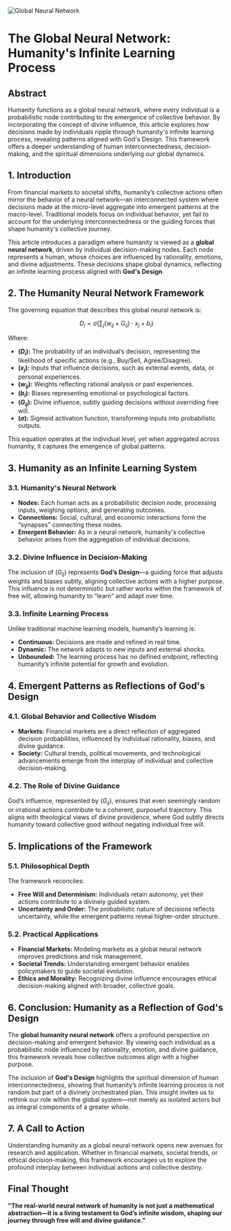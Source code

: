 ![Global Neural Network](../images/global-neural-network.jpg "enter image title here")

# The Global Neural Network: Humanity's Infinite Learning Process


## Abstract 
 
Humanity functions as a global neural network, where every individual is a probabilistic node contributing to the emergence of collective behavior. By incorporating the concept of divine influence, this article explores how decisions made by individuals ripple through humanity's infinite learning process, revealing patterns aligned with God's Design. This framework offers a deeper understanding of human interconnectedness, decision-making, and the spiritual dimensions underlying our global dynamics.



## 1. Introduction  
From financial markets to societal shifts, humanity’s collective actions often mirror the behavior of a neural network—an interconnected system where decisions made at the micro-level aggregate into emergent patterns at the macro-level. Traditional models focus on individual behavior, yet fail to account for the underlying interconnectedness or the guiding forces that shape humanity's collective journey.  

This article introduces a paradigm where humanity is viewed as a **global neural network**, driven by individual decision-making nodes. Each node represents a human, whose choices are influenced by rationality, emotions, and divine adjustments. These decisions shape global dynamics, reflecting an infinite learning process aligned with **God's Design**.



## 2. The Humanity Neural Network Framework

The governing equation that describes this global neural network is:  

$$D_i = \sigma \left(\sum_{j} (w_{ij} + G_{ij}) \cdot x_j + b_i \right)$$  

Where: 

- **($D_i$):** The probability of an individual’s decision, representing the likelihood of specific actions (e.g., Buy/Sell, Agree/Disagree).  
- **($x_j$):** Inputs that influence decisions, such as external events, data, or personal experiences.  
- **($w_{ij}$):** Weights reflecting rational analysis or past experiences.  
- **($b_i$):** Biases representing emotional or psychological factors.  
- **($G_{ij}$):** Divine influence, subtly guiding decisions without overriding free will.  
- **($\sigma$):** Sigmoid activation function, transforming inputs into probabilistic outputs.  

This equation operates at the individual level, yet when aggregated across humanity, it captures the emergence of global patterns.


## 3. Humanity as an Infinite Learning System

### **3.1. Humanity's Neural Network**  
- **Nodes:** Each human acts as a probabilistic decision node, processing inputs, weighing options, and generating outcomes.  
- **Connections:** Social, cultural, and economic interactions form the “synapses” connecting these nodes.  
- **Emergent Behavior:** As in a neural network, humanity's collective behavior arises from the aggregation of individual decisions.  

### **3.2. Divine Influence in Decision-Making**  
The inclusion of ($G_{ij}$) represents **God’s Design**—a guiding force that adjusts weights and biases subtly, aligning collective actions with a higher purpose. This influence is not deterministic but rather works within the framework of free will, allowing humanity to “learn” and adapt over time.

### **3.3. Infinite Learning Process**  
Unlike traditional machine learning models, humanity’s learning is:  
- **Continuous:** Decisions are made and refined in real time.  
- **Dynamic:** The network adapts to new inputs and external shocks.  
- **Unbounded:** The learning process has no defined endpoint, reflecting humanity’s infinite potential for growth and evolution.  



## 4. Emergent Patterns as Reflections of God's Design

### **4.1. Global Behavior and Collective Wisdom**  
- **Markets:** Financial markets are a direct reflection of aggregated decision probabilities, influenced by individual rationality, biases, and divine guidance.  
- **Society:** Cultural trends, political movements, and technological advancements emerge from the interplay of individual and collective decision-making.  

### **4.2. The Role of Divine Guidance**  
God’s influence, represented by ($G_{ij}$), ensures that even seemingly random or irrational actions contribute to a coherent, purposeful trajectory. This aligns with theological views of divine providence, where God subtly directs humanity toward collective good without negating individual free will.


## 5. Implications of the Framework

### **5.1. Philosophical Depth**  
The framework reconciles:  
- **Free Will and Determinism:** Individuals retain autonomy, yet their actions contribute to a divinely guided system.  
- **Uncertainty and Order:** The probabilistic nature of decisions reflects uncertainty, while the emergent patterns reveal higher-order structure.  

### **5.2. Practical Applications**  
- **Financial Markets:** Modeling markets as a global neural network improves predictions and risk management.  
- **Societal Trends:** Understanding emergent behavior enables policymakers to guide societal evolution.  
- **Ethics and Morality:** Recognizing divine influence encourages ethical decision-making aligned with broader, collective goals.



## 6. Conclusion: Humanity as a Reflection of God's Design 
The **global humanity neural network** offers a profound perspective on decision-making and emergent behavior. By viewing each individual as a probabilistic node influenced by rationality, emotion, and divine guidance, this framework reveals how collective outcomes align with a higher purpose.  

The inclusion of **God's Design** highlights the spiritual dimension of human interconnectedness, showing that humanity’s infinite learning process is not random but part of a divinely orchestrated plan. This insight invites us to rethink our role within the global system—not merely as isolated actors but as integral components of a greater whole.  



## 7. A Call to Action  
Understanding humanity as a global neural network opens new avenues for research and application. Whether in financial markets, societal trends, or ethical decision-making, this framework encourages us to explore the profound interplay between individual actions and collective destiny.  



## Final Thought 
**"The real-world neural network of humanity is not just a mathematical abstraction—it is a living testament to God’s infinite wisdom, shaping our journey through free will and divine guidance."**  